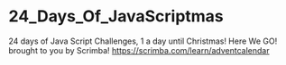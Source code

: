# 24_Days_Of_JavaScriptmas
24 days of Java Script Challenges, 1 a day until Christmas! Here We GO!
brought to you by Scrimba!
https://scrimba.com/learn/adventcalendar
